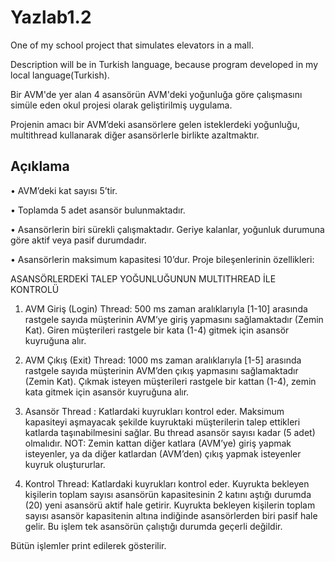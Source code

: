 # Yazlab1.2
One of my school project that simulates elevators in a mall.

Description will be in Turkish language, because program developed in my local language(Turkish).

Bir AVM'de yer alan 4 asansörün AVM'deki yoğunluğa göre çalışmasını simüle eden okul projesi olarak geliştirilmiş uygulama.

Projenin amacı bir AVM’deki asansörlere gelen isteklerdeki yoğunluğu, multithread kullanarak diğer asansörlerle birlikte azaltmaktır.
## Açıklama
• AVM’deki kat sayısı 5’tir.

• Toplamda 5 adet asansör bulunmaktadır.

• Asansörlerin biri sürekli çalışmaktadır. Geriye kalanlar, yoğunluk durumuna göre aktif veya pasif durumdadır.

• Asansörlerin maksimum kapasitesi 10’dur.
Proje bileşenlerinin özellikleri:

ASANSÖRLERDEKİ TALEP YOĞUNLUĞUNUN MULTITHREAD İLE KONTROLÜ

1) AVM Giriş (Login) Thread: 500 ms zaman aralıklarıyla [1-10] arasında rastgele sayıda müşterinin AVM’ye giriş yapmasını sağlamaktadır (Zemin Kat). Giren müşterileri rastgele bir kata (1-4) gitmek için asansör kuyruğuna alır.

2) AVM Çıkış (Exit) Thread: 1000 ms zaman aralıklarıyla [1-5] arasında rastgele sayıda müşterinin AVM’den çıkış yapmasını sağlamaktadır (Zemin Kat). Çıkmak isteyen müşterileri rastgele bir kattan (1-4), zemin kata gitmek için asansör kuyruğuna alır.

3) Asansör Thread : Katlardaki kuyrukları kontrol eder. Maksimum kapasiteyi aşmayacak şekilde kuyruktaki müşterilerin talep ettikleri katlarda taşınabilmesini sağlar. Bu thread asansör sayısı kadar (5 adet) olmalıdır.
NOT: Zemin kattan diğer katlara (AVM’ye) giriş yapmak isteyenler, ya da diğer katlardan (AVM’den) çıkış yapmak isteyenler kuyruk oluştururlar.

4) Kontrol Thread: Katlardaki kuyrukları kontrol eder. Kuyrukta bekleyen kişilerin toplam sayısı asansörün kapasitesinin 2 katını aştığı durumda (20) yeni asansörü aktif hale getirir. Kuyrukta bekleyen kişilerin toplam sayısı asansör kapasitenin altına indiğinde asansörlerden biri pasif hale gelir. Bu işlem tek asansörün çalıştığı durumda geçerli değildir.

Bütün işlemler print edilerek gösterilir.
